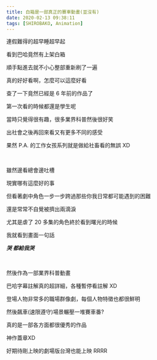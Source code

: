 ```yaml
---
title: 白箱是一部真正的賽車動畫(並沒有)
date: 2020-02-13 09:38:11
tags: [SHIROBAKO, Animation]
---
```


連假難得的超早睡超早起

看到巴哈竟然有上架白箱

順手點進去就不小心整部重新刷了一遍

真的好好看啊，怎麼可以這麼好看

<!--more-->

查了一下竟然已經是 6 年前的作品了

第一次看的時候都還是學生呢

當時只覺得很有趣，很多業界科普然後很好笑

出社會之後再回來看又有更多不同的感受

果然 P.A. 的工作女孩系列就是做給社畜看的無誤 XD

<br/>

雖然邊看總會邊吐槽

現實哪有這麼好的事

但看著劇中角色一步一步跨過那些你我日常都可能遇到的困難

還是常常不自覺被擠出兩滴淚

尤其是虐了 20 多集的角色終於看到曙光的時候

我就看到畫面一句話

***哭 都給我哭***

<br/>

然後作為一部業界科普動畫

巴哈字幕註解真的超詳細，各種暫停看註解 XD

登場人物非常多的職場群像劇，每個人物特徵也都很鮮明

然後飆車(速限遵守)場景輾壓一堆賽車番?

真的是一部各方面都很優秀的作品

神作蓋章XD

好期待剛上映的劇場版台灣也能上映 RRRR


